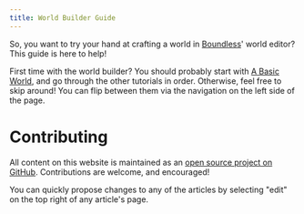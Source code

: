 ```yaml
---
title: World Builder Guide
---
```


So, you want to try your hand at crafting a world in [Boundless](http://playboundless.com)' world editor?  This guide is here to help!

First time with the world builder?  You should probably start with [A Basic World](/world-builder/guide/basic), and go through the other tutorials in order.  Otherwise, feel free to skip around!  You can flip between them via the navigation on the left side of the page.


# Contributing

All content on this website is maintained as an [open source project on GitHub](https://github.com/boundless-exchange/web).  Contributions are welcome, and encouraged!

You can quickly propose changes to any of the articles by selecting "edit" on the top right of any article's page.
